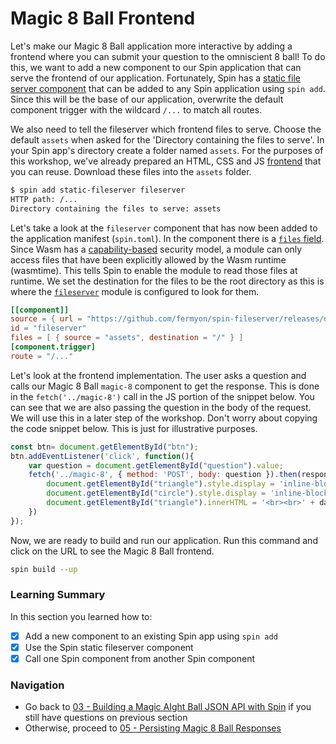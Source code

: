 # Magic 8 Ball Frontend

Let's make our Magic 8 Ball application more interactive by adding a frontend where you can submit your question to the omniscient 8 ball! To do this, we want to add a new component to our Spin application that can serve the frontend of our application. 
Fortunately, Spin has a [static file server component](https://github.com/fermyon/spin-fileserver) that can be added to any Spin application using `spin add`. Since this will be the base of our application, overwrite the default component trigger with the wildcard `/...` to match all routes. 

We also need to tell the fileserver which frontend files to serve. Choose the default `assets` when asked for the 'Directory containing the files to serve'. In your Spin app's directory create a folder named `assets`. For the purposes of this workshop, we've already prepared an HTML, CSS and JS [frontend](apps/frontend/) that you can reuse. Download these files into the `assets` folder. 

```bash
$ spin add static-fileserver fileserver
HTTP path: /...
Directory containing the files to serve: assets
```

Let's take a look at the `fileserver` component that has now been added to the application manifest (`spin.toml`). In the component there is a [`files` field](https://developer.fermyon.com/spin/writing-apps#including-files-with-components). Since Wasm has a [capability-based](https://github.com/WebAssembly/WASI/blob/ddfe3d1dda5d1473f37ecebc552ae20ce5fd319a/README.md#capability-based-security) security model, a module can only access files that have been explicitly allowed by the Wasm runtime (wasmtime). This tells Spin to enable the module to read those files at runtime. We set the destination for the files to be the root directory as this is where the [`fileserver`](https://github.com/fermyon/spin-fileserver/blob/main/src/lib.rs#L81) module is configured to look for them.

```toml
[[component]]
source = { url = "https://github.com/fermyon/spin-fileserver/releases/download/v0.0.3/spin_static_fs.wasm", digest = "sha256:38bf971900228222f7f6b2ccee5051f399adca58d71692cdfdea98997965fd0d" }
id = "fileserver"
files = [ { source = "assets", destination = "/" } ]
[component.trigger]
route = "/..."
```

Let's look at the frontend implementation. The user asks a question and calls our Magic 8 Ball `magic-8` component to get the response. This is done in the `fetch('../magic-8')` call in the JS portion of the snippet below. You can see that we are also passing the question in the body of the request. We will use this in a later step of the workshop. Don't worry about copying the code snippet below. This is just for illustrative purposes.

```js
const btn= document.getElementById("btn");
btn.addEventListener('click', function(){
    var question = document.getElementById("question").value;
    fetch('../magic-8', { method: 'POST', body: question }).then(response => response.json()).then(data => {
        document.getElementById("triangle").style.display = 'inline-block';
        document.getElementById("circle").style.display = 'inline-block';
        document.getElementById("triangle").innerHTML = '<br><br>' + data.answer;
    })
});
```

Now, we are ready to build and run our application. Run this command and click on the URL to see the Magic 8 Ball frontend. 

```bash
spin build --up
```

### Learning Summary

In this section you learned how to:

- [x] Add a new component to an existing Spin app using `spin add`
- [x] Use the Spin static fileserver component
- [x] Call one Spin component from another Spin component

### Navigation

- Go back to [03 - Building a Magic AIght Ball JSON API with Spin](03-spin-ai.md) if you still have questions on previous section
- Otherwise, proceed to [05 - Persisting Magic 8 Ball Responses](05-spin-kv.md)
